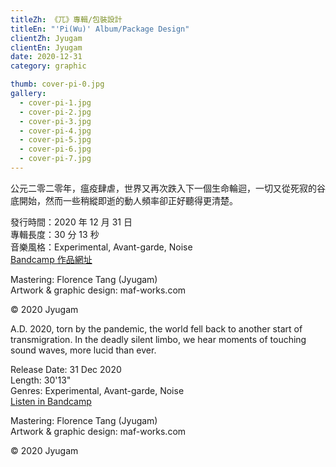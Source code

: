 ```yaml
---
titleZh: 《兀》專輯/包裝設計
titleEn: "'Pi(Wu)' Album/Package Design"
clientZh: Jyugam
clientEn: Jyugam
date: 2020-12-31
category: graphic

thumb: cover-pi-0.jpg
gallery:
  - cover-pi-1.jpg
  - cover-pi-2.jpg
  - cover-pi-3.jpg
  - cover-pi-4.jpg
  - cover-pi-5.jpg
  - cover-pi-6.jpg
  - cover-pi-7.jpg
---
```


公元二零二零年，瘟疫肆虐，世界又再次跌入下一個生命輪迴，一切又從死寂的谷底開始，然而一些稍縱即逝的動人頻率卻正好聽得更清楚。

發行時間：2020 年 12 月 31 日<br/>
專輯長度：30 分 13 秒<br/>
音樂風格：Experimental, Avant-garde, Noise<br/>
[Bandcamp 作品網址](https://jyugam.bandcamp.com/album/pi-wu)<br/>

Mastering: Florence Tang (Jyugam)<br/>
Artwork & graphic design: maf-works.com

© 2020 Jyugam

<!-- lang -->

A.D. 2020, torn by the pandemic, the world fell back to another start of transmigration. In the deadly silent limbo, we hear moments of touching sound waves, more lucid than ever.

Release Date: 31 Dec 2020<br/>
Length: 30'13"<br/>
Genres: Experimental, Avant-garde, Noise<br/>
[Listen in Bandcamp](https://jyugam.bandcamp.com/album/pi-wu)<br/>

Mastering: Florence Tang (Jyugam)<br/>
Artwork & graphic design: maf-works.com

© 2020 Jyugam
